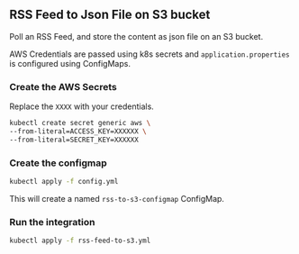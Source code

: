 ## RSS Feed to Json File on S3 bucket

Poll an RSS Feed, and store the content as json file on an S3 bucket.

AWS Credentials are passed using k8s secrets and `application.properties` is configured using ConfigMaps.

### Create the AWS Secrets

Replace the `XXXX` with your credentials.

```bash
kubectl create secret generic aws \
--from-literal=ACCESS_KEY=XXXXXX \
--from-literal=SECRET_KEY=XXXXXX
```

### Create the configmap

```bash
kubectl apply -f config.yml
```

This will create a named `rss-to-s3-configmap` ConfigMap.

### Run the integration

```bash
kubectl apply -f rss-feed-to-s3.yml
```




